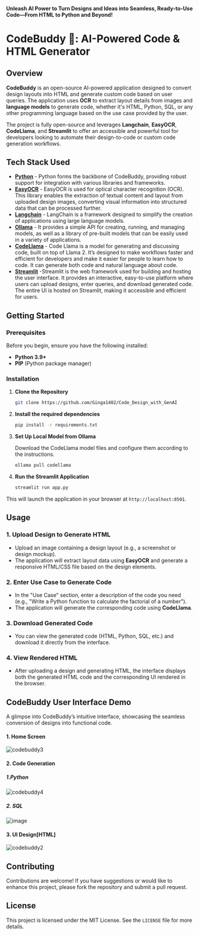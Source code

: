 #### Unleash AI Power to Turn Designs and Ideas into Seamless, Ready-to-Use Code—From HTML to Python and Beyond!

# CodeBuddy 🤖: AI-Powered Code & HTML Generator


## Overview

**CodeBuddy** is an open-source AI-powered application designed to convert design layouts into HTML and generate custom code based on user queries. The application uses **OCR** to extract layout details from images and **language models** to generate code, whether it's HTML, Python, SQL, or any other programming language based on the use case provided by the user. 

The project is fully open-source and leverages **Langchain**, **EasyOCR**, **CodeLlama**, and **Streamlit** to offer an accessible and powerful tool for developers looking to automate their design-to-code or custom code generation workflows.


## Tech Stack Used
- **[Python](https://www.python.org/)** - Python forms the backbone of CodeBuddy, providing robust support for integration with various libraries and frameworks.
- **[EasyOCR](https://github.com/JaidedAI/EasyOCR)** - EasyOCR is used for optical character recognition (OCR). This library enables the extraction of textual content and layout from uploaded design images, converting visual information into structured data that can be processed further.
- **[Langchain](https://github.com/hwchase17/langchain)** - LangChain is a framework designed to simplify the creation of applications using large language models.
- **[Ollama](https://ollama.com/)** - It provides a simple API for creating, running, and managing models, as well as a library of pre-built models that can be easily used in a variety of applications.
- **[CodeLlama](https://ai.meta.com/blog/code-llama-large-language-model-coding/)** - Code Llama is a model for generating and discussing code, built on top of Llama 2. It’s designed to make workflows faster and efficient for developers and make it easier for people to learn how to code. It can generate both code and natural language about code. 
- **[Streamlit](https://streamlit.io/)** -Streamlit is the web framework used for building and hosting the user interface. It provides an interactive, easy-to-use platform where users can upload designs, enter queries, and download generated code. The entire UI is hosted on Streamlit, making it accessible and efficient for users.


## Getting Started

### Prerequisites
Before you begin, ensure you have the following installed:
- **Python 3.9+**
- **PIP** (Python package manager)

### Installation

1. **Clone the Repository**
   ```bash
   git clone https://github.com/Ginga1402/Code_Design_with_GenAI
   
   ```

2. **Install the required dependencies**
   ```bash
   pip install -r requirements.txt
   ```

3. **Set Up Local Model from Ollama**

   Download the CodeLlama model files and configure them according to the instructions.
   ```bash
   ollama pull codellama
   ```
    

5. **Run the Streamlit Application**
   ```bash
   streamlit run app.py
   ```

This will launch the application in your browser at `http://localhost:8501`.


## Usage

### 1. Upload Design to Generate HTML
- Upload an image containing a design layout (e.g., a screenshot or design mockup).
- The application will extract layout data using **EasyOCR** and generate a responsive HTML/CSS file based on the design elements.

### 2. Enter Use Case to Generate Code
- In the "Use Case" section, enter a description of the code you need (e.g., "Write a Python function to calculate the factorial of a number").
- The application will generate the corresponding code using **CodeLlama**.

### 3. Download Generated Code
- You can view the generated code (HTML, Python, SQL, etc.) and download it directly from the interface.

### 4. View Rendered HTML
- After uploading a design and generating HTML, the interface displays both the generated HTML code and the corresponding UI rendered in the browser.


## CodeBuddy User Interface Demo
A glimpse into CodeBuddy’s intuitive interface, showcasing the seamless conversion of designs into functional code.

#### 1. Home Screen 
![codebuddy3](https://github.com/user-attachments/assets/c93e70a0-a917-4cd2-a138-e43c1931af83)
#### 2. Code Generation
##### 1.Python 
![codebuddy4](https://github.com/user-attachments/assets/77a76df7-73d2-4f37-9309-62a775eae4e3)
##### 2. SQL
![image](https://github.com/user-attachments/assets/aa03e8af-fec7-4bf7-8456-976ae905a967)
#### 3. UI Design[HTML]
![codebuddy2](https://github.com/user-attachments/assets/0a928171-716a-44e9-9277-d3007fd74026)


### 

## Contributing
Contributions are welcome! If you have suggestions or would like to enhance this project, please fork the repository and submit a pull request.



## License
This project is licensed under the MIT License. See the `LICENSE` file for more details.


